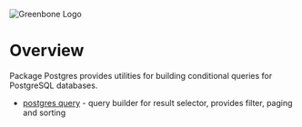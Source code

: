 ![Greenbone Logo](https://www.greenbone.net/wp-content/uploads/gb_new-logo_horizontal_rgb_small.png)

# Overview

Package Postgres provides utilities for building conditional queries for PostgreSQL databases.

* [postgres query](query/README.md) - query builder for result selector, provides filter, paging and sorting